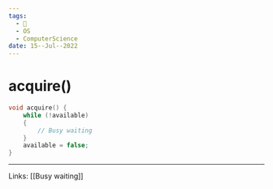 ```yaml
---
tags:
  - 🌱
  - OS
  - ComputerScience 
date: 15--Jul--2022
---
```


# acquire()


```C
void acquire() {
    while (!available)
    {
        // Busy waiting
    }
    available = false;
}
```

---
Links: [[Busy waiting]]